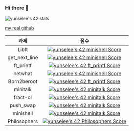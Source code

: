 ### Hi there 👋

![yunselee's 42 stats](https://badge42.vercel.app/api/v2/cl1lf2i0y00060ajmnz3dew0n/stats?cursusId=21&coalitionId=86)

[my real github](https://github.com/EeeUnS)


|과제|점수|
|:----:|:---:|
|Libft  | [![yunselee's 42 minishell Score](https://badge42.vercel.app/api/v2/cl1lf2i0y00060ajmnz3dew0n/project/2518683)](https://github.com/JaeSeoKim/badge42)|
|get_next_line | [![yunselee's 42 minishell Score](https://badge42.vercel.app/api/v2/cl1lf2i0y00060ajmnz3dew0n/project/2518683)](https://github.com/JaeSeoKim/badge42)|
|ft_printf |[![yunselee's 42 ft_printf Score](https://badge42.vercel.app/api/v2/cl1lf2i0y00060ajmnz3dew0n/project/2234710)](https://github.com/JaeSeoKim/badge42) |
|netwhat| [![yunselee's 42 minishell Score](https://badge42.vercel.app/api/v2/cl1lf2i0y00060ajmnz3dew0n/project/2518683)](https://github.com/JaeSeoKim/badge42)|
|Born2beroot | [![yunselee's 42 ft_printf Score](https://badge42.vercel.app/api/v2/cl1lf2i0y00060ajmnz3dew0n/project/2234710)](https://github.com/JaeSeoKim/badge42)|
|minitalk | [![yunselee's 42 minitalk Score](https://badge42.vercel.app/api/v2/cl1lf2i0y00060ajmnz3dew0n/project/2329761)](https://github.com/JaeSeoKim/badge42)|
|fract-ol | [![yunselee's 42 minitalk Score](https://badge42.vercel.app/api/v2/cl1lf2i0y00060ajmnz3dew0n/project/2329761)](https://github.com/JaeSeoKim/badge42)|
|push_swap | [![yunselee's 42 minitalk Score](https://badge42.vercel.app/api/v2/cl1lf2i0y00060ajmnz3dew0n/project/2329761)](https://github.com/JaeSeoKim/badge42)|
|minishell | [![yunselee's 42 minitalk Score](https://badge42.vercel.app/api/v2/cl1lf2i0y00060ajmnz3dew0n/project/2329761)](https://github.com/JaeSeoKim/badge42)|
|Philosophers | [![yunselee's 42 Philosophers Score](https://badge42.vercel.app/api/v2/cl1lf2i0y00060ajmnz3dew0n/project/2518685)](https://github.com/JaeSeoKim/badge42)|



<!--
**yunselee/yunselee** is a ✨ _special_ ✨ repository because its `README.md` (this file) appears on your GitHub profile.
Here are some ideas to get you started:

- 🔭 I’m currently working on ...
- 🌱 I’m currently learning ...
- 👯 I’m looking to collaborate on ...
- 🤔 I’m looking for help with ...
- 💬 Ask me about ...
- 📫 How to reach me: ...
- 😄 Pronouns: ...
- ⚡ Fun fact: ...
-->
